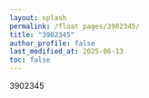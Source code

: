 ```yaml
---
layout: splash
permalink: /float_pages/3902345/
title: "3902345"
author_profile: false
last_modified_at: 2025-06-13
toc: false
---
```

 
3902345
